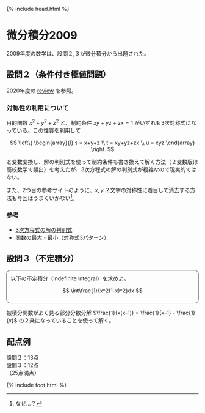 {% include head.html %}

# 微分積分2009
2009年度の数学は、設問２,３が微分積分から出題された。

## 設問２（条件付き極値問題）
2020年度の [review](review2020.md) を参照。

### 対称性の利用について
目的関数 $x^2+y^2+z^2$ と、制約条件 $xy+yz+zx=1$ がいずれも3次対称式になっている。この性質を利用して

$$
\left\{
\begin{array}{l}
s = x+y+z \\
t = xy+yz+zx \\
u = xyz
\end{array}
\right.
$$

と変数変換し、解の判別式を使って制約条件も書き換えて解く方法（２変数版は高校数学で頻出）を考えたが、3次方程式の解の判別式が複雑なので現実的ではない。

また、2つ目の参考サイトのように、$x,y$ ２文字の対称性に着目して消去する方法も今回はうまくいかない[^1]。

[^1]:なぜ…？

### 参考
- [3次方程式の解の判別式](https://manabitimes.jp/math/1063)
- [関数の最大・最小（対称式3パターン）](https://examist.jp/mathematics/tahensu-maxmin/taisyousiki/)

## 設問３（不定積分）
<div style="padding: 10px; margin-bottom: 10px; border: 1px solid #333333; border-radius: 10px;">
以下の不定積分（indefinite integral）を求めよ。

$$
\int\frac{1}{x^2(1-x)^2}dx
$$

</div>

被積分関数がよく見る部分分数分解 $\frac{1}{x(x-1)} = \frac{1}{x-1} - \frac{1}{x}$ の２乗になっていることを使って解く。

## 配点例
設問２：13点  
設問３：12点  
（25点満点）

{% include foot.html %}
